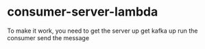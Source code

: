 # consumer-server-lambda
To make it work, you need to get the server up
get kafka up 
run the consumer
send the message